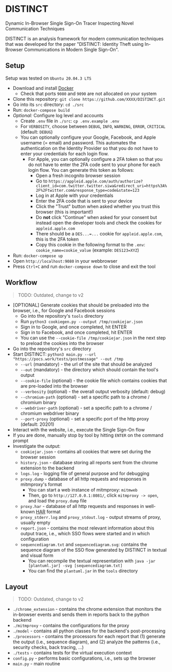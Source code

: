 # DISTINCT

Dynamic In-Browser Single Sign-On Tracer Inspecting Novel Communication Techniques

DISTINCT is an analysis framework for modern communication techniques that was developed for the paper "DISTINCT: Identity Theft using In-Browser Communications in Modern Single Sign-On".

## Setup

Setup was tested on `Ubuntu 20.04.3 LTS`

- Download and install [Docker](https://docs.docker.com/get-docker/)
  - Check that ports `9080` and `9090` are not allocated on your system
- Clone this repository: `git clone https://github.com/XXXX/DISTINCT.git`
- Go into its `src` directory: `cd ./src`
- Run: `docker-compose build`
- *Optional:* Configure log level and accounts
  - Create `.env` file in `./src`: `cp .env.example .env`
  - For `VERBOSITY`, choose between `DEBUG`, `INFO`, `WARNING`, `ERROR`, `CRITICAL` (default: `DEBUG`)
  - You can optionally configure your Google, Facebook, and Apple username (= email) and password. This automates the authentication on the Identity Provider so that you do not have to enter your credentials for each login flow.
    - For Apple, you can optionally configure a 2FA token so that you do not have to enter the 2FA code sent to your phone for each login flow. You can generate this token as follows:
      - Open a fresh incognito browser session
      - Go to `https://appleid.apple.com/auth/authorize?client_id=com.twitter.twitter.siwa&redirect_uri=https%3A%2F%2Ftwitter.com&response_type=code&state=123`
      - Log in at Apple with your credentials
      - Enter the 2FA code that is sent to your device
      - Click the "Trust" button when asked whether you trust this browser (this is important!)
      - Do **not** click "Continue" when asked for your consent but instead open the developer tools and check the cookies for `appleid.apple.com`
      - There should be a `DES...=...` cookie for `appleid.apple.com`, this is the 2FA token
      - Copy this cookie in the following format to the `.env`: `cookie_name=cookie_value` (example: `DES123=XYZ`)
- Run: `docker-compose up`
- Open `http://localhost:9080` in your webbrowser
- Press `Ctrl+C` and run `docker-compose down` to close and exit the tool

## Workflow

> TODO: Outdated, change to v2

- [OPTIONAL] Generate cookies that should be preloaded into the browser, i.e., for Google and Facebook sessions
  - Go into the repository's `tools` directory
  - Run `python3 cookiegen.py --output /tmp/cookiejar.json`
  - Sign in to Google, and once completed, hit ENTER
  - Sign in to Facebook, and once completed, hit ENTER
  - You can use the `--cookie-file /tmp/cookiejar.json` in the next step to preload the cookies into the browser
- Go into the repository's `src` directory
- Start DISTINCT: `python3 main.py --url "https://pocs.work/tests/postmessage" --out /tmp`
  - `--url` (mandatory) - the url of the site that should be analyzed
  - `--out` (mandatory) - the directory which should contain the tool's output
  - `--cookie-file` (optional) - the cookie file which contains cookies that are pre-loaded into the browser
  - `--verbosity` (optional) - the overall output verbosity (default: debug)
  - `--chromium-path` (optional) - set a specific path to a chrome / chromium binary
  - `--webdriver-path` (optional) - set a specific path to a chrome / chromium webdriver binary
  - `--port-proxy` (optional) - set a specific port of the http proxy (default: 20201)
- Interact with the website, i.e., execute the Single Sign-On flow
- If you are done, manually stop by tool by hitting `ENTER` on the command prompt
- Investigate the output:
  - `cookiejar.json` - contains all cookies that were set during the browser session
  - `history.json` - database storing all reports sent from the chrome extension to the backend
  - `logs.log` - logging file of general purpose and for debugging
  - `proxy.dump` - database of all http requests and responses in mitmproxy's format
    - You can start a web instance of mitmproxy: `mitmweb`
    - Then, go to `http://127.0.0.1:8081/`, click `mitmproxy -> open`, and load the `proxy.dump` file
  - `proxy.har` - database of all http requests and responses in well-known [HAR](https://w3c.github.io/web-performance/specs/HAR/Overview.html) format
  - `proxy_stderr.log` and `proxy_stdout.log` - output streams of proxy, usually empty
  - `report.json` - contains the most relevant information about this output trace, i.e., which SSO flows were started and in which configuration
  - `sequencediagram.txt` and `sequencediagram.svg`: contains the sequence diagram of the SSO flow generated by DISTINCT in textual and visual form
    - You can recompile the textual representation with `java -jar [plantuml.jar] -svg [sequencediagram.txt]`
    - You can find the `plantuml.jar` in the `tools` directory

## Layout

> TODO: Outdated, change to v2

- `./chrome_extension` - contains the chrome extension that monitors the in-browser events and sends them in reports back to the python backend
- `./mitmproxy` - contains the configurations for the proxy
- `./model` - contains all python classes for the backend's post-processing
- `./processors` - contains the processors for each report that (1) generate the output (i.e., sequence diagram), and (2) analyze the patterns (i.e., security checks, back tracing, ...)
- `./tests` - contains tests for the virtual execution context
- `config.py` - performs basic configurations, i.e., sets up the browser
- `main.py` - main routine
